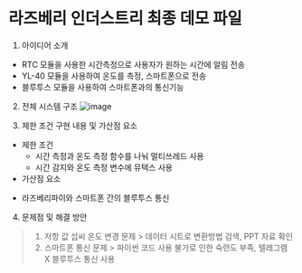 # 라즈베리 인더스트리 최종 데모 파일

1. 아이디어 소개
- RTC 모듈을 사용한 시간측정으로 사용자가 원하는 시간에 알림 전송
- YL-40 모듈을 사용하여 온도를 측정, 스마트폰으로 전송
- 블루투스 모듈을 사용하여 스마트폰과의 통신기능

2. 전체 시스템 구조
![image](https://user-images.githubusercontent.com/89987277/208411617-39e1fbd9-b0fb-452b-b4e5-de9b9db4e21a.png)

3. 제한 조건 구현 내용 및 가산점 요소
- 제한 조건
  + 시간 측정과 온도 측정 함수를 나눠 멀티쓰레드 사용
  + 시간 감지와 온도 측정 변수에 뮤텍스 사용
- 가산점 요소
 + 라즈베리파이와 스마트폰 간의 블루투스 통신

4. 문제점 및 해결 방안
> 1. 저항 값 섭씨 온도 변경 문제 > 데이터 시트로 변환방법 검색, PPT 자료 확인
> 2. 스마트폰 통신 문제 > 파이썬 코드 사용 불가로 인한 숙련도 부족, 텔레그램 X 블루투스 통신 사용
